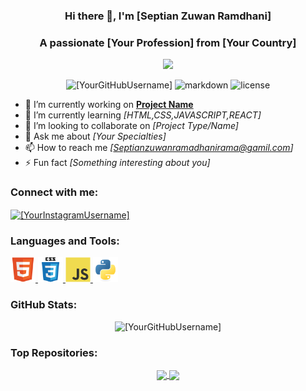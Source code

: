 <h3 align="center">Hi there 👋, I'm [Septian Zuwan Ramdhani]</h3>
<h3 align="center">A passionate [Your Profession] from [Your Country]</h3>

<p align="center">
  <a href="https://github.com/Septian579/"><img src="https://img.shields.io/github/followers/[Septian579]?label=Follow&style=social"></a>
</p>

<p align="center">
  <img src="https://komarev.com/ghpvc/?username=[YourGitHubUsername]&label=Profile%20views&color=0e75b6&style=flat" alt="[YourGitHubUsername]" /> 
  <img src="https://img.shields.io/badge/Made%20with-Markdown-1f425f.svg" alt="markdown" />
  <img src="https://img.shields.io/github/license/[YourGitHubUsername]/[YourRepository]" alt="license" />
</p>

- 🔭 I’m currently working on **[Project Name](https://github.com/[YourGitHubUsername]/[YourProjectRepo])**
- 🌱 I’m currently learning *[HTML,CSS,JAVASCRIPT,REACT]*
- 👯 I’m looking to collaborate on *[Project Type/Name]*
- 💬 Ask me about *[Your Specialties]*
- 📫 How to reach me *[Septianzuwanramadhanirama@gamil.com]*
- ⚡ Fun fact *[Something interesting about you]*

<h3 align="left">Connect with me:</h3>
<p align="left">
<a href="[https://instagram.com/[YourInstagramUsername](https://www.instagram.com/seppzw15?igsh=MWppMXlra2k5aWU5)" target="blank"><img align="center" src="https://raw.githubusercontent.com/rahuldkjain/github-profile-readme-generator/master/src/images/icons/Social/instagram.svg" alt="[YourInstagramUsername]" height="30" width="40" /></a>
</p>

<h3 align="left">Languages and Tools:</h3>
<p align="left">
  <a href="https://www.w3.org/html/" target="_blank"> <img src="https://raw.githubusercontent.com/devicons/devicon/master/icons/html5/html5-original.svg" alt="html5" width="40" height="40"/> </a>
  <a href="https://www.w3schools.com/css/" target="_blank"> <img src="https://raw.githubusercontent.com/devicons/devicon/master/icons/css3/css3-original-wordmark.svg" alt="css3" width="40" height="40"/> </a>
  <a href="https://developer.mozilla.org/en-US/docs/Web/JavaScript" target="_blank"> <img src="https://raw.githubusercontent.com/devicons/devicon/master/icons/javascript/javascript-original.svg" alt="javascript" width="40" height="40"/> </a>
  <a href="https://www.python.org" target="_blank"> <img src="https://raw.githubusercontent.com/devicons/devicon/master/icons/python/python-original.svg" alt="python" width="40" height="40"/> </a>
  <!-- Add more icons based on the tools and languages you use -->
</p>

<h3 align="left">GitHub Stats:</h3>
<p align="center">
  <img src="https://github-readme-stats.vercel.app/api?username=[YourGitHubUsername]&show_icons=true&locale=en" alt="[YourGitHubUsername]" />
</p>

<h3 align="left">Top Repositories:</h3>
<p align="center">
  <a href="https://github.com/[YourGitHubUsername]/[YourProjectRepo]">
    <img align="center" src="https://github-readme-stats.vercel.app/api/pin/?username=[YourGitHubUsername]&repo=[YourProjectRepo]" />
  </a>
  <a href="https://github.com/[YourGitHubUsername]/[AnotherProjectRepo]">
    <img align="center" src="https://github-readme-stats.vercel.app/api/pin/?username=[YourGitHubUsername]&repo=[AnotherProjectRepo]" />
  </a>
</p>
